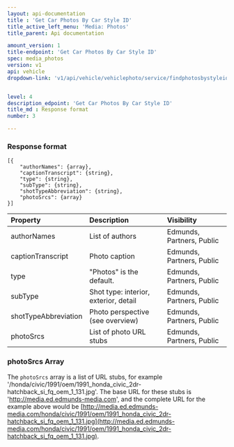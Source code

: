 ```yaml
---
layout: api-documentation
title : 'Get Car Photos By Car Style ID'
title_active_left_menu: 'Media: Photos'
title_parent: Api documentation

amount_version: 1
title-endpoint: 'Get Car Photos By Car Style ID'
spec: media_photos
version: v1
api: vehicle
dropdown-link: 'v1/api/vehicle/vehiclephoto/service/findphotosbystyleid'


level: 4
description_edpoint: 'Get Car Photos By Car Style ID'
title_md : Response format
number: 3

---
```


### Response format

	[{
	    "authorNames": {array},
	    "captionTranscript": {string},
	    "type": {string},
	    "subType": {string},
	    "shotTypeAbbreviation": {string},
	    "photoSrcs": {array}
	}]
	

| Property      		| Description                         	| Visibility                |
|:----------------------|:--------------------------------------|:------------------------- |
| authorNames	    	| List of authors						| Edmunds, Partners, Public	|
| captionTranscript		| Photo caption						 	| Edmunds, Partners, Public	|
| type	    			| "Photos" is the default.			 	| Edmunds, Partners, Public |
| subType    			| Shot type: interior, exterior, detail	| Edmunds, Partners, Public |
| shotTypeAbbreviation  | Photo perspective (see overview)		| Edmunds, Partners, Public |
| photoSrcs    			| List of photo URL stubs				| Edmunds, Partners, Public |

### photoSrcs Array

The `photoSrcs` array is a list of URL stubs, for example '/honda/civic/1991/oem/1991_honda_civic_2dr-hatchback_si_fq_oem_1_131.jpg'. The base URL for these stubs is 'http://media.ed.edmunds-media.com', and the complete URL for the example above would be [http://media.ed.edmunds-media.com/honda/civic/1991/oem/1991_honda_civic_2dr-hatchback_si_fq_oem_1_131.jpg](http://media.ed.edmunds-media.com/honda/civic/1991/oem/1991_honda_civic_2dr-hatchback_si_fq_oem_1_131.jpg).